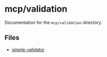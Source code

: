 # mcp/validation

Documentation for the `mcp/validation` directory.

## Files

- [simple-validator](./simple-validator.md)

